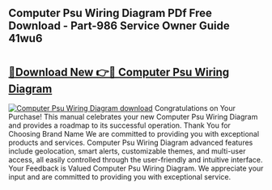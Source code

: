 ## Computer Psu Wiring Diagram PDf Free Download - Part-986 Service Owner Guide 41wu6

# <h2><a href="http://dfkl71.blite.top/?on=Computer+Psu+Wiring+Diagram">🔗Download New 👉🔴 Computer Psu Wiring Diagram</a></h2>

[![Computer Psu Wiring Diagram download](https://i.imgur.com/lujVjoI.png)](http://dfkl71.blite.top/?on=Computer+Psu+Wiring+Diagram)
Congratulations on Your Purchase! This manual celebrates your new Computer Psu Wiring Diagram and provides a roadmap to its successful operation. Thank You for Choosing Brand Name We are committed to providing you with exceptional products and services. Computer Psu Wiring Diagram advanced features include geolocation, smart alerts, customizable themes, and multi-user access, all easily controlled through the user-friendly and intuitive interface. Your Feedback is Valued Computer Psu Wiring Diagram. We appreciate your input and are committed to providing you with exceptional service.
